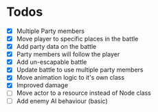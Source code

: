 # Todos

- [x] Multiple Party members
- [x] Move player to specific places in the battle
- [x] Add party data on the battle
- [x] Party members will follow the player
- [x] Add un-escapable battle
- [x] Update battle to use multiple party members 
- [x] Move animation logic to it's own class
- [x] Improved damage
- [ ] Move actor to a resource instead of Node class
- [ ] Add enemy AI behaviour (basic)
